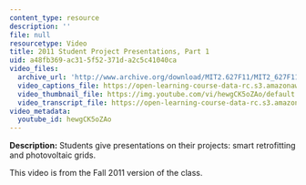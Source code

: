 ```yaml
---
content_type: resource
description: ''
file: null
resourcetype: Video
title: 2011 Student Project Presentations, Part 1
uid: a48fb369-ac31-5f52-371d-a2c5c41040ca
video_files:
  archive_url: 'http://www.archive.org/download/MIT2.627F11/MIT2_627F11_proj01_300k.mp4 '
  video_captions_file: https://open-learning-course-data-rc.s3.amazonaws.com/2-627-fundamentals-of-photovoltaics-fall-2013/2f555d6572a25eaf9ae1d38d7ad5b0d9_hewgCK5oZAo.vtt
  video_thumbnail_file: https://img.youtube.com/vi/hewgCK5oZAo/default.jpg
  video_transcript_file: https://open-learning-course-data-rc.s3.amazonaws.com/2-627-fundamentals-of-photovoltaics-fall-2013/f33d7195994afb9d791aaca929090e98_hewgCK5oZAo.pdf
video_metadata:
  youtube_id: hewgCK5oZAo
---
```


**Description:** Students give presentations on their projects: smart retrofitting and photovoltaic grids.

This video is from the Fall 2011 version of the class.